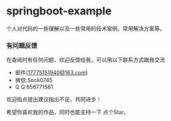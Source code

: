 # springboot-example

个人对代码的一些理解以及一些常用的技术案例，常用解决方案等。



### 有问题反馈
在查阅时有任何问题，欢迎反馈给我，可以用以下联系方式跟我交流

* 邮件(17775151940@163.com)
* 微信:Sock0745
*  Q Q:656771561


欢迎指点提出建议指出不足，共同进步！

希望你喜欢我的作品，同时也能支持一下 点个Star。
